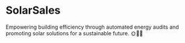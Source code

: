 # SolarSales
Empowering building efficiency through automated energy audits and promoting solar solutions for a sustainable future. 🌞🌱🏡 
